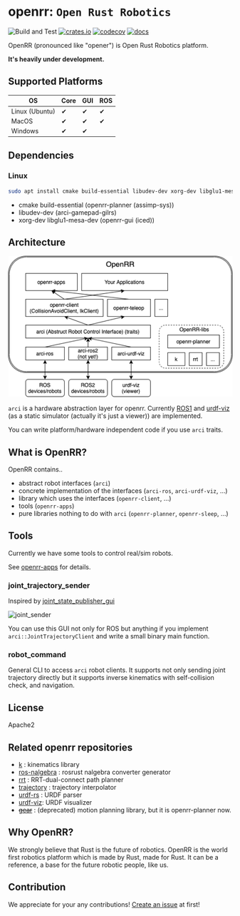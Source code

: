 # openrr: `Open Rust Robotics`

![Build and Test](https://github.com/openrr/openrr/workflows/Build%20and%20Test/badge.svg) [![crates.io](https://img.shields.io/crates/v/openrr.svg)](https://crates.io/crates/openrr) [![codecov](https://codecov.io/gh/openrr/openrr/branch/main/graph/badge.svg?token=28GTOOT4RY)](https://codecov.io/gh/openrr/openrr) [![docs](https://docs.rs/openrr/badge.svg)](https://docs.rs/openrr)

OpenRR (pronounced like "opener") is Open Rust Robotics platform.

**It's heavily under development.**

## Supported Platforms

|OS|Core|GUI|ROS|
|--|----|---|---|
|Linux (Ubuntu)|✔|✔|✔|
|MacOS|✔|✔|✔|
|Windows|✔|✔| |

## Dependencies

### Linux

```bash
sudo apt install cmake build-essential libudev-dev xorg-dev libglu1-mesa-dev
```

* cmake build-essential (openrr-planner (assimp-sys))
* libudev-dev (arci-gamepad-gilrs)
* xorg-dev libglu1-mesa-dev (openrr-gui (iced))

## Architecture

![architecture](img/architecture.png)

`arci` is a hardware abstraction layer for openrr.
Currently [ROS1](https://ros.org) and [urdf-viz](https://github.com/openrr/urdf-viz) (as a static simulator (actually it's just a viewer)) are implemented.

You can write platform/hardware independent code if you use `arci` traits.

## What is OpenRR?

OpenRR contains..

* abstract robot interfaces (`arci`)
* concrete implementation of the interfaces (`arci-ros`, `arci-urdf-viz`, ...)
* library which uses the interfaces (`openrr-client`, ...)
* tools (`openrr-apps`)
* pure libraries nothing to do with `arci` (`openrr-planner`, `openrr-sleep`, ...)

## Tools

Currently we have some tools to control real/sim robots.

See [openrr-apps](https://github.com/openrr/openrr/tree/main/openrr-apps) for details.

### joint_trajectory_sender

Inspired by [joint_state_publisher_gui](http://wiki.ros.org/joint_state_publisher)

![joint_sender](https://user-images.githubusercontent.com/43724913/106704866-27600680-6630-11eb-91ee-5eb29515fe46.png)

You can use this GUI not only for ROS but anything if you implement `arci::JointTrajectoryClient` and write a small binary main function.

### robot_command

General CLI to access `arci` robot clients. It supports not only sending joint trajectory directly but it supports inverse kinematics with self-collision check, and navigation.

## License

Apache2

## Related openrr repositories

* [k](https://github.com/OpenRR/k) : kinematics library
* [ros-nalgebra](https://github.com/OpenRR/ros-nalgebra) : rosrust nalgebra converter generator
* [rrt](https://github.com/OpenRR/rrt) : RRT-dual-connect path planner
* [trajectory](https://github.com/OpenRR/trajectory) : trajectory interpolator
* [urdf-rs](https://github.com/OpenRR/urdf-rs) : URDF parser
* [urdf-viz](https://github.com/OpenRR/urdf-viz): URDF visualizer
* ~~[gear](https://github.com/OpenRR/gear)~~ : (deprecated) motion planning library, but it is openrr-planner now.

## Why OpenRR?

We strongly believe that Rust is the future of robotics.
OpenRR is the world first robotics platform which is made by Rust, made for Rust.
It can be a reference, a base for the future robotic people, like us.

## Contribution

We appreciate for your any contributions!
[Create an issue](https://github.com/openrr/openrr/issues/new) at first!
